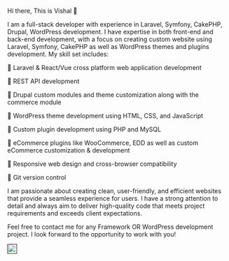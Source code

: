 Hi there, This is Vishal :wave:

I am a full-stack developer with experience in Laravel, Symfony, CakePHP, Drupal, WordPress development. I have expertise in both front-end and back-end development, with a focus on creating custom website using Laravel, Symfony, CakePHP as well as WordPress themes and plugins development. My skill set includes:

:small_orange_diamond: Laravel & React/Vue cross platform web application development

:small_orange_diamond: REST API development

:small_orange_diamond: Drupal custom modules and theme customization along with the commerce module

:small_orange_diamond: WordPress theme development using HTML, CSS, and JavaScript

:small_orange_diamond: Custom plugin development using PHP and MySQL

:small_orange_diamond: eCommerce plugins like WooCommerce, EDD as well as custom eCommerce customization & development

:small_orange_diamond: Responsive web design and cross-browser compatibility

:small_orange_diamond: Git version control

I am passionate about creating clean, user-friendly, and efficient websites that provide a seamless experience for users. I have a strong attention to detail and always aim to deliver high-quality code that meets project requirements and exceeds client expectations.

Feel free to contact me for any Framework OR WordPress development project. I look forward to the opportunity to work with you!

</a>
<a href="">
  <img align="left" alt="Vishal LinkdeIN" width="22px" src="https://cdn.jsdelivr.net/npm/simple-icons@v3/icons/linkedin.svg" />
</a>
